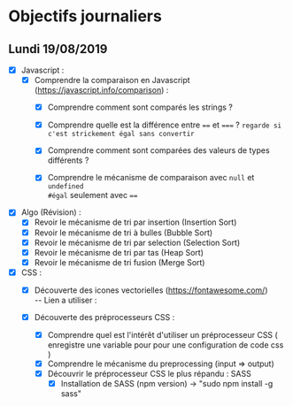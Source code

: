 # Objectifs journaliers

## Lundi 19/08/2019


* [x] Javascript :
  * [x] Comprendre la comparaison en Javascript (https://javascript.info/comparison) :
    * [x] Comprendre comment sont comparés les strings ?
    * [x] Comprendre quelle est la différence entre `==` et `===` ?
    `regarde si c'est strickement égal sans convertir`

    * [x] Comprendre comment sont comparées des valeurs de types différents ?

    * [x] Comprendre le mécanisme de comparaison avec `null` et `undefined`   
    `#égal` seulement avec `==`

* [x] Algo (Révision) : 
  * [x] Revoir le mécanisme de tri par insertion (Insertion Sort)
  * [x] Revoir le mécanisme de tri à bulles (Bubble Sort)
  * [x] Revoir le mécanisme de tri par selection (Selection Sort)
  * [x] Revoir le mécanisme de tri par tas (Heap Sort)
  * [x] Revoir le mécanisme de tri fusion (Merge Sort)

* [x] CSS : 
  * [x] Découverte des icones vectorielles (https://fontawesome.com/)  
  -- Lien a utiliser : <script src="https://kit.fontawesome.com/2a5b73246e.js"></script>

  * [x] Découverte des préprocesseurs CSS :
    * [x] Comprendre quel est l'intérêt d'utiliser un préprocesseur CSS 
     ( enregistre une variable pour pour une configuration de code css )
    * [x] Comprendre le mécanisme du preprocessing (input => output)
    * [x] Découvrir le préprocesseur CSS le plus répandu : SASS
      * [x] Installation de SASS (npm version)  ->   "sudo npm install -g sass"

